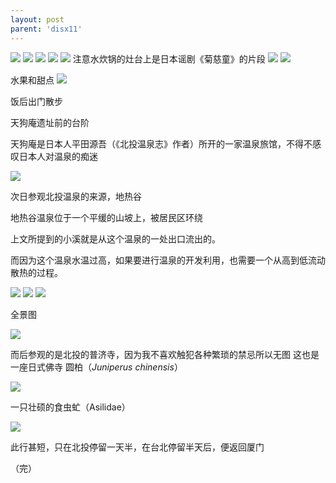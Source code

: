 ```yaml
---
layout: post
parent: 'disx11'
---
```


<img class='disc' src='https://lykoseremos.github.io/gmalb-01/disx11/DSC00418.jpg'>
<img class='disc' src='https://lykoseremos.github.io/gmalb-01/disx11/DSC00421.jpg'>
<img class='disc' src='https://lykoseremos.github.io/gmalb-01/disx11/DSC00422.jpg'>
<img class='disc' src='https://lykoseremos.github.io/gmalb-01/disx11/DSC00423.jpg'>
<img class='disc' src='https://lykoseremos.github.io/gmalb-01/disx11/DSC00428.jpg'>
注意水炊锅的灶台上是日本谣剧《菊慈童》的片段
<img class='disc' src='https://lykoseremos.github.io/gmalb-01/disx11/DSC00431.jpg'>
<img class='disc' src='https://lykoseremos.github.io/gmalb-01/disx11/DSC00435.jpg'>

水果和甜点
<img class='disc' src='https://lykoseremos.github.io/gmalb-01/disx11/DSC00436.jpg'>

饭后出门散步

天狗庵遗址前的台阶

天狗庵是日本人平田源吾（《北投温泉志》作者）所开的一家温泉旅馆，不得不感叹日本人对温泉的痴迷

<img class='disc' src='https://lykoseremos.github.io/gmalb-01/disx11/20130803-204946.jpg'>

次日参观北投温泉的来源，地热谷

地热谷温泉位于一个平缓的山坡上，被居民区环绕

上文所提到的小溪就是从这个温泉的一处出口流出的。

而因为这个温泉水温过高，如果要进行温泉的开发利用，也需要一个从高到低流动散热的过程。

<img class='disc' src='https://lykoseremos.github.io/gmalb-01/disx11/20130804-092144.jpg'>

<img class='disc' src='https://lykoseremos.github.io/gmalb-01/disx11/20130804-092209.jpg'>


<img class='disc' src='https://lykoseremos.github.io/gmalb-01/disx11/20130804-092214.jpg'>

全景图

<img class='disc' src='https://lykoseremos.github.io/gmalb-01/disx11/20130804-092316.jpg'>

而后参观的是北投的普济寺，因为我不喜欢触犯各种繁琐的禁忌所以无图
这也是一座日式佛寺
圆柏（<i>Juniperus chinensis</i>）

<img class='disc' src='https://lykoseremos.github.io/gmalb-01/disx11/20130804-092349.jpg'>

一只壮硕的食虫虻（Asilidae）

<img class='disc' src='https://lykoseremos.github.io/gmalb-01/disx11/20130804-094105.jpg'>

此行甚短，只在北投停留一天半，在台北停留半天后，便返回厦门

（完）
